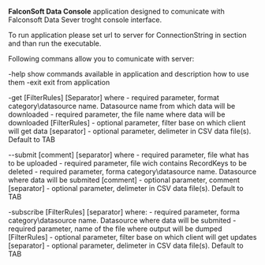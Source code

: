 **FalconSoft Data Console** application designed to comunicate with Falconsoft Data Sever troght console interface.

To run application please set url to server for ConnectionString in <appSettings> section and than run the executable.

Following commans allow you to comunicate with server:

-help show commands available in application and description how to use them
-exit exit from application


-get <DataSource Name> <Output File Name> [FilterRules] [Separator]
where 
	<DataSource name> - required parameter, format category\datasource name. Datasource name from which data will be downloaded
	<Output File Name> - required parameter, the file name where data will be downloaded
	[FilterRules] - optional parameter, filter base on which client will get data
	[separator] -  optional parameter, delimeter in CSV data file(s). Default to TAB

--submit <update filename> <delete filename> <DataSource name> [comment] [separator]
where 
	 <update filename> - required parameter, file what has to be uploaded
	 <delete filename> - required parameter, file wich contains RecordKeys to be deleted
	 <DataSource name> - required parameter, forma category\datasource name. Datasource where data will be submited
	 [comment] - optional parameter, comment 
	 [separator] -  optional parameter, delimeter in CSV data file(s). Default to TAB

-subscribe <DataSource name> <filename> [FilterRules] [separator]
where:
	<DataSource name> - required parameter, forma category\datasource name. Datasource where data will be submited
	<filename> - required parameter, name of the file where output will be dumped
	[FilterRules] - optional parameter, filter base on which client will get updates
	[separator] -  optional parameter, delimeter in CSV data file(s). Default to TAB

